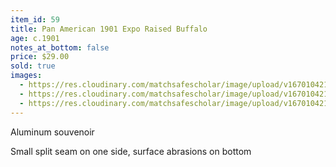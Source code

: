 ```yaml
---
item_id: 59
title: Pan American 1901 Expo Raised Buffalo
age: c.1901
notes_at_bottom: false
price: $29.00
sold: true
images:
  - https://res.cloudinary.com/matchsafescholar/image/upload/v1670104215/buffalo2.jpg
  - https://res.cloudinary.com/matchsafescholar/image/upload/v1670104215/Buffalo5.jpg
  - https://res.cloudinary.com/matchsafescholar/image/upload/v1670104211/Buffalo4.jpg
---
```

Aluminum souvenoir 

Small split seam on one side, surface abrasions on bottom